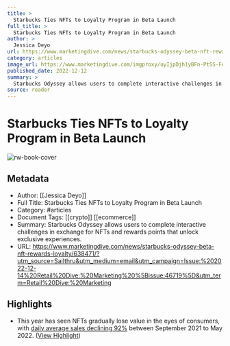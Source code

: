 ```yaml
---
title: >
  Starbucks Ties NFTs to Loyalty Program in Beta Launch
full_title: >
  Starbucks Ties NFTs to Loyalty Program in Beta Launch
author: >
  Jessica Deyo
url: https://www.marketingdive.com/news/starbucks-odyssey-beta-nft-rewards-loyalty/638471/?utm_source=Sailthru&utm_medium=email&utm_campaign=Issue:%202022-12-14%20Retail%20Dive:%20Marketing%20%5Bissue:46719%5D&utm_term=Retail%20Dive:%20Marketing
category: articles
image_url: https://www.marketingdive.com/imgproxy/uyIjpDjh1yBFn-PtSS-Fe4wmV2eswIN25l5BUgke2Ug/g:ce/rs:fill:770:364:0/bG9jYWw6Ly8vZGl2ZWltYWdlL1NCWDIwMjIwOTA5LVN0YXJidWNrcy1PZHlzc2V5LUZlYXR1cmUtSW1hZ2UucG5n.png
published_date: 2022-12-12
summary: >
  Starbucks Odyssey allows users to complete interactive challenges in exchange for NFTs and rewards points that unlock exclusive experiences.
source: reader
---
```

# Starbucks Ties NFTs to Loyalty Program in Beta Launch

![rw-book-cover](https://www.marketingdive.com/imgproxy/uyIjpDjh1yBFn-PtSS-Fe4wmV2eswIN25l5BUgke2Ug/g:ce/rs:fill:770:364:0/bG9jYWw6Ly8vZGl2ZWltYWdlL1NCWDIwMjIwOTA5LVN0YXJidWNrcy1PZHlzc2V5LUZlYXR1cmUtSW1hZ2UucG5n.png)

## Metadata
- Author: [[Jessica Deyo]]
- Full Title: Starbucks Ties NFTs to Loyalty Program in Beta Launch
- Category: #articles
- Document Tags: [[crypto]] [[ecommerce]] 
- Summary: Starbucks Odyssey allows users to complete interactive challenges in exchange for NFTs and rewards points that unlock exclusive experiences.
- URL: https://www.marketingdive.com/news/starbucks-odyssey-beta-nft-rewards-loyalty/638471/?utm_source=Sailthru&utm_medium=email&utm_campaign=Issue:%202022-12-14%20Retail%20Dive:%20Marketing%20%5Bissue:46719%5D&utm_term=Retail%20Dive:%20Marketing

## Highlights
- This year has seen NFTs gradually lose value in the eyes of consumers, with [daily average sales declining 92%](https://www.wsj.com/articles/nft-sales-are-flatlining-11651552616) between September 2021 to May 2022. ([View Highlight](https://read.readwise.io/read/01gmb5ap07qc04rsh1m05bke7p))


